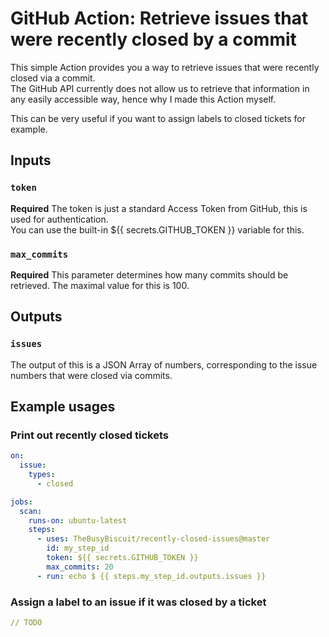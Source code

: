 # GitHub Action: Retrieve issues that were recently closed by a commit
This simple Action provides you a way to retrieve issues that were recently closed via a commit.<br>
The GitHub API currently does not allow us to retrieve that information in any easily accessible way, hence why I made this Action myself.

This can be very useful if you want to assign labels to closed tickets for example.

## Inputs

### `token`
**Required** The token is just a standard Access Token from GitHub, this is used for authentication.<br>
You can use the built-in ${{ secrets.GITHUB_TOKEN }} variable for this.

### `max_commits`
**Required** This parameter determines how many commits should be retrieved. The maximal value for this is 100.

## Outputs

### `issues`
The output of this is a JSON Array of numbers, corresponding to the issue numbers that were closed via commits.

## Example usages

### Print out recently closed tickets

```yaml
on:
  issue:
    types:
      - closed

jobs:
  scan:
    runs-on: ubuntu-latest
    steps:
      - uses: TheBusyBiscuit/recently-closed-issues@master
        id: my_step_id
        token: ${{ secrets.GITHUB_TOKEN }}
        max_commits: 20
      - run: echo $ {{ steps.my_step_id.outputs.issues }}
```

### Assign a label to an issue if it was closed by a ticket

```yaml
// TODO
```
